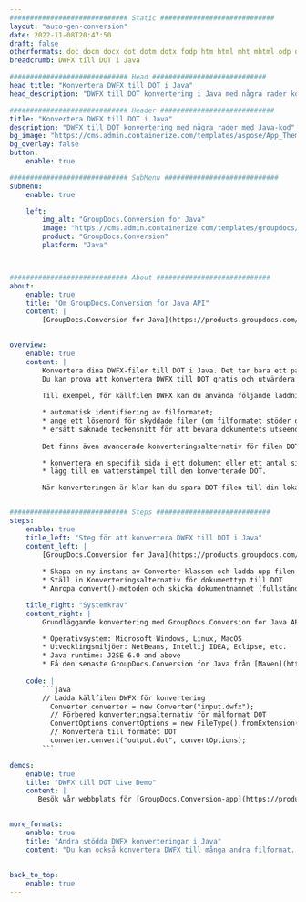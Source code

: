 ```yaml
---
############################# Static ############################
layout: "auto-gen-conversion"
date: 2022-11-08T20:47:50
draft: false
otherformats: doc docm docx dot dotm dotx fodp htm html mht mhtml odp odt otp pot potm potx pps ppsm ppsx ppt pptm pptx rtf
breadcrumb: DWFX till DOT i Java

############################# Head ############################
head_title: "Konvertera DWFX till DOT i Java"
head_description: "DWFX till DOT konvertering i Java med några rader kod. Konvertera över 160 filformat med hjälp av GroupDocs dokumentkonverterings-API för Java"

############################# Header ############################
title: "Konvertera DWFX till DOT i Java"
description: "DWFX till DOT konvertering med några rader med Java-kod"
bg_image: "https://cms.admin.containerize.com/templates/aspose/App_Themes/V3/images/bg/header1.png"
bg_overlay: false
button:
    enable: true

############################# SubMenu ############################
submenu:
    enable: true

    left:
        img_alt: "GroupDocs.Conversion for Java"
        image: "https://cms.admin.containerize.com/templates/groupdocs/images/product-logos/90x90-noborder/groupdocs-conversion-java.png"
        product: "GroupDocs.Conversion"
        platform: "Java"



############################# About ############################
about:
    enable: true
    title: "Om GroupDocs.Conversion for Java API"
    content: |
        [GroupDocs.Conversion for Java](https://products.groupdocs.com/conversion/java/) är ett avancerat filformatkonverterings-API för konvertering mellan populära bild- och dokumentformat som Microsoft Office, OpenDocument, PDF, HTML, e-post, CAD. och mycket mer med bara några rader kod. Det inbyggda API:t upptäcker automatiskt formaten för originaldokumenten och erbjuder många alternativ för att anpassa de konverterade dokumenten. Tillsammans med funktionen att extrahera information från ett dokument, stöder den också cachelagring av konverteringsresultaten till den lokala disken som standard. Men alla typer av cachelagring kan stödjas genom att implementera lämpliga gränssnitt - Amazon S3, Dropbox, Google Drive, Windows Azure, Reddis eller andra.
    

overview:
    enable: true
    content: |
        Konvertera dina DWFX-filer till DOT i Java. Det tar bara ett par rader med Java-kod på valfri plattform, som Windows, Linux, macOS.
        Du kan prova att konvertera DWFX till DOT gratis och utvärdera kvaliteten på konverteringsresultaten. Tillsammans med enkla filkonverteringsskript kan du prova mer sofistikerade alternativ för att ladda källfilen DWFX och lagra DOT-utdata. 
        
        Till exempel, för källfilen DWFX kan du använda följande laddningsalternativ:

        * automatisk identifiering av filformatet;
        * ange ett lösenord för skyddade filer (om filformatet stöder det);
        * ersätt saknade teckensnitt för att bevara dokumentets utseende.
        
        Det finns även avancerade konverteringsalternativ för filen DOT:

        * konvertera en specifik sida i ett dokument eller ett antal sidor;
        * lägg till en vattenstämpel till den konverterade DOT.

        När konverteringen är klar kan du spara DOT-filen till din lokala filsökväg eller till tredje parts lagring såsom FTP, Amazon S3, Google Drive, Dropbox etc. Observera - för att konvertera DWFX till DOT behöver du inte installera någon ytterligare programvara, såsom MS Office, Open Office, Adobe Acrobat Reader etc.


############################# Steps ############################
steps:
    enable: true
    title_left: "Steg för att konvertera DWFX till DOT i Java"
    content_left: |
        [GroupDocs.Conversion for Java](https://products.groupdocs.com/conversion/java/) låter utvecklare enkelt konvertera DWFX fil till DOT med några rader kod.
        
        * Skapa en ny instans av Converter-klassen och ladda upp filen DWFX med den fullständiga sökvägen
        * Ställ in Konverteringsalternativ för dokumenttyp till DOT
        * Anropa convert()-metoden och skicka dokumentnamnet (fullständig sökväg) och formatet (DOT) som en parameter

    title_right: "Systemkrav"
    content_right: |
        Grundläggande konvertering med GroupDocs.Conversion for Java API kan göras med bara några rader kod. Våra API:er stöds på alla större plattformar och operativsystem. Innan du kör koden nedan, se till att du har följande förutsättningar installerade på ditt system.

        * Operativsystem: Microsoft Windows, Linux, MacOS
        * Utvecklingsmiljöer: NetBeans, Intellij IDEA, Eclipse, etc.
        * Java runtime: J2SE 6.0 and above
        * Få den senaste GroupDocs.Conversion for Java från [Maven](https://repository.groupdocs.com/webapp/#/artifacts/browse/tree/General/repo/com/groupdocs/groupdocs-conversion)
         
    code: |
        ```java    
        // Ladda källfilen DWFX för konvertering
          Converter converter = new Converter("input.dwfx");
          // Förbered konverteringsalternativ för målformat DOT
          ConvertOptions convertOptions = new FileType().fromExtension("dot").getConvertOptions();
          // Konvertera till formatet DOT
          converter.convert("output.dot", convertOptions);
        ```

demos:
    enable: true
    title: "DWFX till DOT Live Demo"
    content: |
       Besök vår webbplats för [GroupDocs.Conversion-app](https://products.groupdocs.app/conversion/family) och försök konvertera DWFX till DOT nu. Den kostnadsfria demon har följande fördelar
          

more_formats:
    enable: true
    title: "Andra stödda DWFX konverteringar i Java"
    content: "Du kan också konvertera DWFX till många andra filformat. Se listan nedan."
       
       
back_to_top:
    enable: true
---
```

